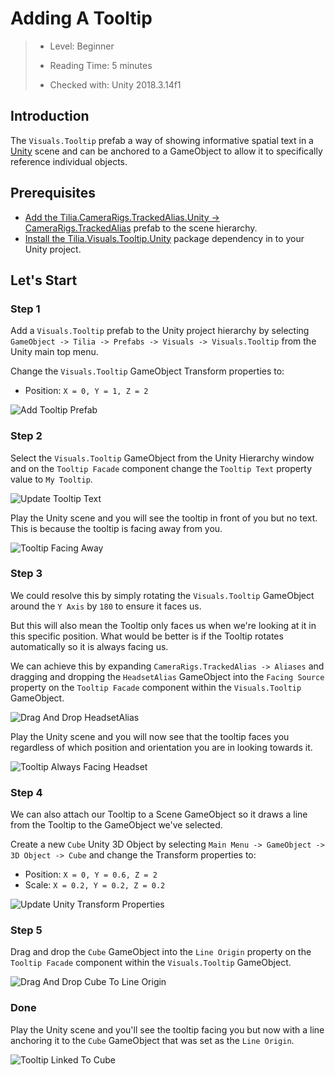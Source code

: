 # Adding A Tooltip

> * Level: Beginner
>
> * Reading Time: 5 minutes
>
> * Checked with: Unity 2018.3.14f1

## Introduction 

The `Visuals.Tooltip` prefab a way of showing informative spatial text in a [Unity] scene and can be anchored to a GameObject to allow it to specifically reference individual objects.

## Prerequisites

* [Add the Tilia.CameraRigs.TrackedAlias.Unity -> CameraRigs.TrackedAlias] prefab to the scene hierarchy.
* [Install the Tilia.Visuals.Tooltip.Unity] package dependency in to your Unity project.

## Let's Start

### Step 1 

Add a `Visuals.Tooltip` prefab to the Unity project hierarchy by selecting `GameObject -> Tilia -> Prefabs -> Visuals -> Visuals.Tooltip` from the Unity main top menu.

Change the `Visuals.Tooltip` GameObject Transform properties to:

* Position: `X = 0, Y = 1, Z = 2`

![Add Tooltip Prefab](assets/images/AddTooltipPrefab.png)

### Step 2

Select the `Visuals.Tooltip` GameObject from the Unity Hierarchy window and on the `Tooltip Facade` component change the `Tooltip Text` property value to `My Tooltip`.

![Update Tooltip Text](assets/images/UpdateTooltipText.png)

Play the Unity scene and you will see the tooltip in front of you but no text. This is because the tooltip is facing away from you.

![Tooltip Facing Away](assets/images/TooltipFacingAway.png)

### Step 3

We could resolve this by simply rotating the `Visuals.Tooltip` GameObject around the `Y Axis` by `180` to ensure it faces us.

But this will also mean the Tooltip only faces us when we're looking at it in this specific position. What would be better is if the Tooltip rotates automatically so it is always facing us.

We can achieve this by expanding `CameraRigs.TrackedAlias -> Aliases` and dragging and dropping the `HeadsetAlias` GameObject into the `Facing Source` property on the `Tooltip Facade` component within the `Visuals.Tooltip` GameObject.

![Drag And Drop HeadsetAlias](assets/images/DragAndDropHeadsetAlias.png)

Play the Unity scene and you will now see that the tooltip faces you regardless of which position and orientation you are in looking towards it.

![Tooltip Always Facing Headset](assets/images/TooltipAlwaysFacingHeadset.png)

### Step 4

We can also attach our Tooltip to a Scene GameObject so it draws a line from the Tooltip to the GameObject we've selected.

Create a new `Cube` Unity 3D Object by selecting `Main Menu -> GameObject -> 3D Object -> Cube` and change the Transform properties to:

* Position: `X = 0, Y = 0.6, Z = 2`
* Scale: `X = 0.2, Y = 0.2, Z = 0.2`

![Update Unity Transform Properties](assets/images/UpdateUnityTransformProperties.png)

### Step 5

Drag and drop the `Cube` GameObject into the `Line Origin` property on the `Tooltip Facade` component within the `Visuals.Tooltip` GameObject.

![Drag And Drop Cube To Line Origin](assets/images/DragAndDropCubeToLineOrigin.png)

### Done

Play the Unity scene and you'll see the tooltip facing you but now with a line anchoring it to the `Cube` GameObject that was set as the `Line Origin`.

![Tooltip Linked To Cube](assets/images/TooltipLinkedToCube.png)


[Unity]: https://unity3d.com/
[Add the Tilia.CameraRigs.TrackedAlias.Unity -> CameraRigs.TrackedAlias]: https://github.com/ExtendRealityLtd/Tilia.CameraRigs.TrackedAlias.Unity/tree/master/Documentation/HowToGuides/AddingATrackedAlias/README.md
[Install the Tilia.Visuals.Tooltip.Unity]: ../Installation/README.md